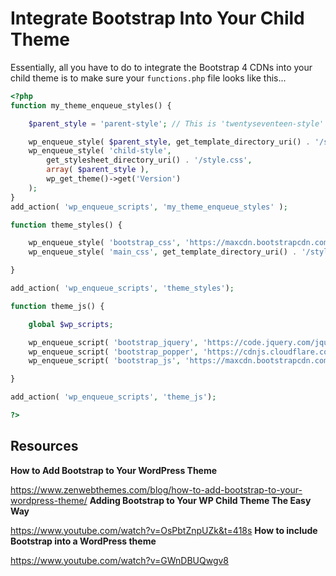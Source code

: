 # Integrate Bootstrap Into Your Child Theme

Essentially, all you have to do to integrate the Bootstrap 4 CDNs into your child theme is to make sure your `functions.php` file looks like this...

```PHP
<?php
function my_theme_enqueue_styles() {

    $parent_style = 'parent-style'; // This is 'twentyseventeen-style' for the Twenty Seventeen theme.

    wp_enqueue_style( $parent_style, get_template_directory_uri() . '/style.css' );
    wp_enqueue_style( 'child-style',
        get_stylesheet_directory_uri() . '/style.css',
        array( $parent_style ),
        wp_get_theme()->get('Version')
    );
}
add_action( 'wp_enqueue_scripts', 'my_theme_enqueue_styles' );

function theme_styles() {

	wp_enqueue_style( 'bootstrap_css', 'https://maxcdn.bootstrapcdn.com/bootstrap/4.0.0/css/bootstrap.min.css' );
	wp_enqueue_style( 'main_css', get_template_directory_uri() . '/style.css' );

}

add_action( 'wp_enqueue_scripts', 'theme_styles');

function theme_js() {

	global $wp_scripts;

    wp_enqueue_script( 'bootstrap_jquery', 'https://code.jquery.com/jquery-3.2.1.slim.min.js');
	wp_enqueue_script( 'bootstrap_popper', 'https://cdnjs.cloudflare.com/ajax/libs/popper.js/1.12.9/umd/popper.min.js');        
	wp_enqueue_script( 'bootstrap_js', 'https://maxcdn.bootstrapcdn.com/bootstrap/4.0.0/js/bootstrap.min.js');

}

add_action( 'wp_enqueue_scripts', 'theme_js');

?>
```


## Resources
**How to Add Bootstrap to Your WordPress Theme**

https://www.zenwebthemes.com/blog/how-to-add-bootstrap-to-your-wordpress-theme/
**Adding Bootstrap to Your WP Child Theme The Easy Way**

https://www.youtube.com/watch?v=OsPbtZnpUZk&t=418s
**How to include Bootstrap into a WordPress theme**

https://www.youtube.com/watch?v=GWnDBUQwgv8
